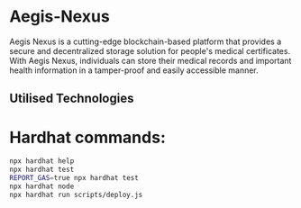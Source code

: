 # Aegis-Nexus

Aegis Nexus is a cutting-edge blockchain-based platform that provides a secure and decentralized storage solution for people's medical certificates. With Aegis Nexus, individuals can store their medical records and important health information in a tamper-proof and easily accessible manner.

## Utilised Technologies


# Hardhat commands:

```bash
npx hardhat help
npx hardhat test
REPORT_GAS=true npx hardhat test
npx hardhat node
npx hardhat run scripts/deploy.js 
```